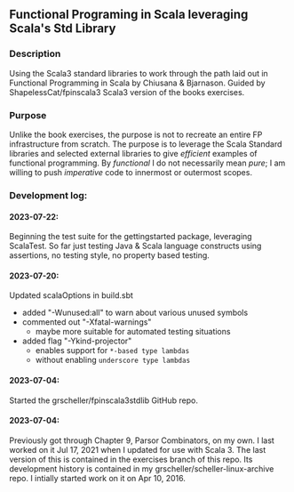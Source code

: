 ## Functional Programing in Scala leveraging Scala's Std Library 

### Description

Using the Scala3 standard libraries to work through the path laid
out in Functional Programming in Scala by Chiusana & Bjarnason. Guided
by ShapelessCat/fpinscala3 Scala3 version of the books exercises.

### Purpose

Unlike the book exercises, the purpose is not to recreate an entire FP
infrastructure from scratch. The purpose is to leverage the Scala
Standard libraries and selected external libraries to give *efficient*
examples of functional programming. By *functional* I do not necessarily
mean *pure*; I am willing to push *imperative* code to innermost or
outermost scopes.

### Development log:

#### 2023-07-22:

Beginning the test suite for the gettingstarted package, leveraging
ScalaTest. So far just testing Java & Scala language constructs using
assertions, no testing style, no property based testing.

#### 2023-07-20:

Updated scalaOptions in build.sbt
    
* added "-Wunused:all" to warn about various unused symbols
* commented out "-Xfatal-warnings"
  * maybe more suitable for automated testing situations
* added flag "-Ykind-projector"
  * enables support for `*-based type lambdas`
  * without enabling `underscore type lambdas`

#### 2023-07-04:

Started the grscheller/fpinscala3stdlib GitHub repo.

#### 2023-07-04:

Previously got through Chapter 9, Parsor Combinators, on my own. I last
worked on it Jul 17, 2021 when I updated for use with Scala 3. The last
version of this is contained in the exercises branch of this repo. Its
development history is contained in my grscheller/scheller-linux-archive
repo. I intially started work on it on Apr 10, 2016.
